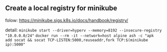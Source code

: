 ## Create a local registry for minikube
folow: 
https://minikube.sigs.k8s.io/docs/handbook/registry/

detail:
```minikube start --driver=hyperv --memory=8192 --insecure-registry "10.0.0.0/24"```
```docker run --rm -it --network=host alpine ash -c "apk add socat && socat TCP-LISTEN:5000,reuseaddr,fork TCP:$(minikube ip):5000"```
```docker context use default
```